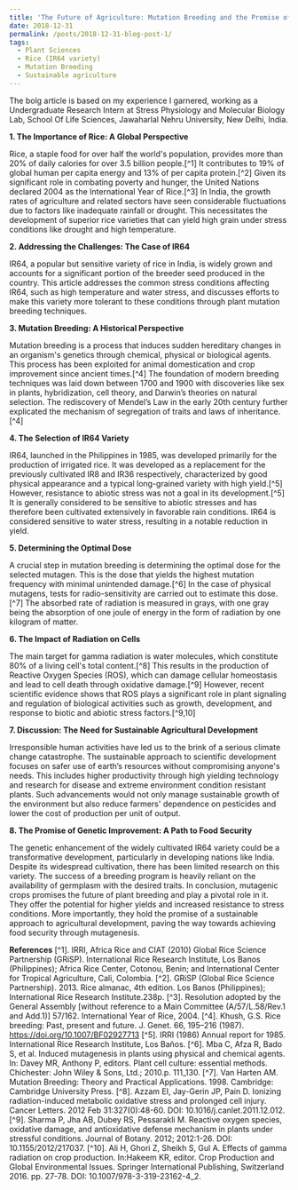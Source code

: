 ```yaml
---
title: 'The Future of Agriculture: Mutation Breeding and the Promise of Genetic Improvement'
date: 2018-12-31
permalink: /posts/2018-12-31-blog-post-1/
tags:
  - Plant Sciences
  - Rice (IR64 variety)
  - Mutation Breeding
  - Sustainable agriculture
---
```


The bolg article is based on my experience I garnered, working as a Undergraduate Research Intern at Stress Physiology and Molecular Biology Lab, School Of Life Sciences, Jawaharlal Nehru University, New Delhi, India.

**1. The Importance of Rice: A Global Perspective**

Rice, a staple food for over half the world's population, provides more than 20% of daily calories for over 3.5 billion people.[^1] It contributes to 19% of global human per capita energy and 13% of per capita protein.[^2] Given its significant role in combating poverty and hunger, the United Nations declared 2004 as the International Year of Rice.[^3]
In India, the growth rates of agriculture and related sectors have seen considerable fluctuations due to factors like inadequate rainfall or drought. This necessitates the development of superior rice varieties that can yield high grain under stress conditions like drought and high temperature.

**2. Addressing the Challenges: The Case of IR64**

IR64, a popular but sensitive variety of rice in India, is widely grown and accounts for a significant portion of the breeder seed produced in the country. This article addresses the common stress conditions affecting IR64, such as high temperature and water stress, and discusses efforts to make this variety more tolerant to these conditions through plant mutation breeding techniques.

**3. Mutation Breeding: A Historical Perspective**

Mutation breeding is a process that induces sudden hereditary changes in an organism's genetics through chemical, physical or biological agents. This process has been exploited for animal domestication and crop improvement since ancient times.[^4]
The foundation of modern breeding techniques was laid down between 1700 and 1900 with discoveries like sex in plants, hybridization, cell theory, and Darwin’s theories on natural selection. The rediscovery of Mendel’s Law in the early 20th century further explicated the mechanism of segregation of traits and laws of inheritance.[^4]

**4. The Selection of IR64 Variety**

IR64, launched in the Philippines in 1985, was developed primarily for the production of irrigated rice. It was developed as a replacement for the previously cultivated IR8 and IR36 respectively, characterized by good physical appearance and a typical long-grained variety with high yield.[^5] However, resistance to abiotic stress was not a goal in its development.[^5] It is generally considered to be sensitive to abiotic stresses and has therefore been cultivated extensively in favorable rain conditions. IR64 is considered sensitive to water stress, resulting in a notable reduction in yield.

**5. Determining the Optimal Dose**

A crucial step in mutation breeding is determining the optimal dose for the selected mutagen. This is the dose that yields the highest mutation frequency with minimal unintended damage.[^6] In the case of physical mutagens, tests for radio-sensitivity are carried out to estimate this dose.[^7] The absorbed rate of radiation is measured in grays, with one gray being the absorption of one joule of energy in the form of radiation by one kilogram of matter.

**6. The Impact of Radiation on Cells**

The main target for gamma radiation is water molecules, which constitute 80% of a living cell's total content.[^8] This results in the production of Reactive Oxygen Species (ROS), which can damage cellular homeostasis and lead to cell death through oxidative damage.[^9] However, recent scientific evidence shows that ROS plays a significant role in plant signaling and regulation of biological activities such as growth, development, and response to biotic and abiotic stress factors.[^9,10]

**7. Discussion: The Need for Sustainable Agricultural Development**

Irresponsible human activities have led us to the brink of a serious climate change catastrophe. The sustainable approach to scientific development focuses on safer use of earth’s resources without compromising anyone's needs. This includes higher productivity through high yielding technology and research for disease and extreme environment condition resistant plants. Such advancements would not only manage sustainable growth of the environment but also reduce farmers' dependence on pesticides and lower the cost of production per unit of output.

**8. The Promise of Genetic Improvement: A Path to Food Security**

The genetic enhancement of the widely cultivated IR64 variety could be a transformative development, particularly in developing nations like India. Despite its widespread cultivation, there has been limited research on this variety. The success of a breeding program is heavily reliant on the availability of germplasm with the desired traits.
In conclusion, mutagenic crops promises the future of plant breeding and play a pivotal role in it. They offer the potential for higher yields and increased resistance to stress conditions. More importantly, they hold the promise of a sustainable approach to agricultural development, paving the way towards achieving food security through mutagenesis.


**References**
[^1].	IRRI, Africa Rice and CIAT (2010) Global Rice Science Partnership (GRiSP). International Rice Research Institute, Los Banos (Philippines); Africa Rice Center, Cotonou, Benin; and International Center for Tropical Agriculture, Cali, Colombia.
[^2].	GRiSP (Global Rice Science Partnership). 2013. Rice almanac, 4th edition. Los Banos (Philippines); International Rice Research Institute.238p.
[^3].	Resolution adopted by the General Assembly [without reference to a Main Committee (A/57/L.58/Rev.1 and Add.1)] 57/162. International Year of Rice, 2004.
[^4].	Khush, G.S. Rice breeding: Past, present and future. J. Genet. 66, 195–216 (1987). https://doi.org/10.1007/BF02927713
[^5].	IRRI (1986) Annual report for 1985. International Rice Research Institute, Los Baños.
[^6].	Mba C, Afza R, Bado S, et al. Induced mutagenesis in plants using physical and chemical agents. In: Davey MR, Anthony P, editors. Plant cell culture: essential methods. Chichester: John Wiley & Sons, Ltd.; 2010.p. 111_130.
[^7].	Van Harten AM. Mutation Breeding: Theory and Practical Applications. 1998. Cambridge: Cambridge University Press.
[^8].	Azzam EI, Jay-Gerin JP, Pain D. Ionizing radiation-induced metabolic oxidative stress and prolonged cell injury. Cancer Letters. 2012 Feb 31:327(0):48-60. DOI: 10.1016/j.canlet.2011.12.012.
[^9].	Sharma P, Jha AB, Dubey RS, Pessarakli M. Reactive oxygen species, oxidative damage, and antioxidative defense mechanism in plants under stressful conditions. Journal of Botany. 2012; 2012:1-26. DOI: 10.1155/2012/217037.
[^10].	Ali H, Ghori Z, Sheikh S, Gul A. Effects of gamma radiation on crop production. In:Hakeem KR, editor. Crop Production and Global Environmental Issues. Springer International Publishing, Switzerland 2016. pp. 27-78. DOI: 10.1007/978-3-319-23162-4_2.

